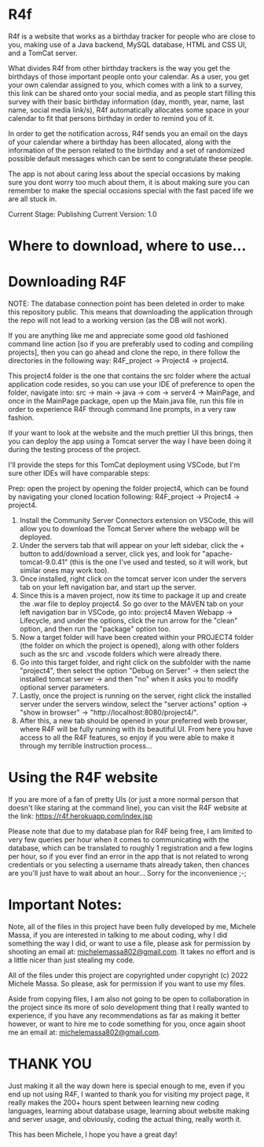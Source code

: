 # R4f
R4f is a website that works as a birthday tracker for people who are close to you, making use of a Java backend, MySQL database, HTML and CSS UI, and a TomCat server. 

What divides R4f from other birthday trackers is the way you get the birthdays of those important people onto your calendar. As a user, you get your own calendar assigned to you, which comes with a link to a survey, this link can be shared onto your social media, and as people start filling this survey with their basic birthday information (day, month, year, name, last name, social media link/s), R4f automatically allocates some space in your calendar to fit that persons birthday in order to remind you of it.

In order to get the notification across, R4f sends you an email on the days of your calendar where a birthday has been allocated, along with the information of the person related to the birthday and a set of randomized possible default messages which can be sent to congratulate these people.

The app is not about caring less about the special occasions by making sure you dont worry too much about them, it is about making sure you can remember to make the special occasions special with the fast paced life we are all stuck in.


Current Stage: Publishing
Current Version: 1.0

# Where to download, where to use...

# Downloading R4F

NOTE: The database connection point has been deleted in order to make this repository public. This means that downloading the application through the repo will not lead to a working version (as the DB will not work).

If you are anything like me and appreciate some good old fashioned command line action [so if you are preferably used to coding and compiling projects], then you can go ahead and clone the repo, in there follow the directories in the following way: R4F_project -> Project4 -> project4.

This project4 folder is the one that contains the src folder where the actual application code resides, so you can use your IDE of preference to open the folder, navigate into: src -> main -> java -> com -> server4 -> MainPage, and once in the MainPage package, open up the Main.java file, run this file in order to experience R4F through command line prompts, in a very raw fashion.

If your want to look at the website and the much prettier UI this brings, then you can deploy the app using a Tomcat server the way I have been doing it during the testing process of the project.

I'll provide the steps for this TomCat deployment using VSCode, but I'm sure other IDEs will have comparable steps:

Prep: open the project by opening the folder project4, which can be found by navigating your cloned location following: R4F_project -> Project4 -> project4.

1. Install the Community Server Connectors extension on VSCode, this will allow you to download the Tomcat Server where the webapp will be deployed.
2. Under the servers tab that will appear on your left sidebar, click the + button to add/download a server, click yes, and look for "apache-tomcat-9.0.41" (this is the one I've used and tested, so it will work, but similar ones may work too).
3. Once installed, right click on the tomcat server icon under the servers tab on your left navigation bar, and start up the server.
4. Since this is a maven project, now its time to package it up and create the .war file to deploy project4. So go over to the MAVEN tab on your left navigation bar in VSCode, go into: project4 Maven Webapp -> Lifecycle, and under the options, click the run arrow for the "clean" option, and then run the "package" option too.
5. Now a target folder will have been created within your PROJECT4 folder (the folder on which the project is opened), along with other folders such as the src and .vscode folders which were already there.
6. Go into this target folder, and right click on the subfolder with the name "project4", then select the option "Debug on Server" -> then select the installed tomcat server -> and then "no" when it asks you to modify optional server parameters.
7. Lastly, once the project is running on the server, right click the installed server under the servers window, select the "server actions" option -> "show in browser" -> "http://localhost:8080/project4/".
8. After this, a new tab should be opened in your preferred web browser, where R4F will be fully running with its beautiful UI. From here you have access to all the R4F features, so enjoy if you were able to make it through my terrible instruction process...


# Using the R4F website

If you are more of a fan of pretty UIs (or just a more normal person that doesn't like staring at the command line), you can visit the R4F website at the link:
https://r4f.herokuapp.com/index.jsp

Please note that due to my database plan for R4F being free, I am limited to very few queries per hour when it comes to communicating with the database, which can be translated to roughly 1 registration and a few logins per hour, so if you ever find an error in the app that is not related to wrong credentials or you selecting a username thats already taken, then chances are you'll just have to wait about an hour... Sorry for the inconvenience ;-;


# Important Notes:

Note, all of the files in this project have been fully developed by me, Michele Massa, if you are interested in talking to me about coding, why I did something the way I did, or want to use a file, please ask for permission by shooting an email at: michelemassa802@gmail.com. It takes no effort and is a little nicer than just stealing my code. 

All of the files under this project are copyrighted under copyright (c) 2022 Michele Massa. So please, ask for permission if you want to use my files.

Aside from copying files, I am also not going to be open to collaboration in the project since its more of solo development thing that I really wanted to experience, if you have any recommendations as far as making it better however, or want to hire me to code something for you, once again shoot me an email at: michelemassa802@gmail.com.

# THANK YOU

Just making it all the way down here is special enough to me, even if you end up not using R4F, I wanted to thank you for visiting my project page, it really makes the 200+ hours spent between learning new coding languages, learning about database usage, learning about website making and server usage, and obviously, coding the actual thing, really worth it.

This has been Michele, I hope you have a great day!
